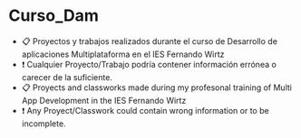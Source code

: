 # Curso_Dam
- 📋 Proyectos y trabajos realizados durante el curso de Desarrollo de aplicaciones Multiplataforma en el IES Fernando Wirtz
- ❗ Cualquier Proyecto/Trabajo podría contener información errónea o carecer de la suficiente.
- 📋 Proyects and classworks made during my profesonal training of Multi App Development in the IES Fernando Wirtz
- ❗ Any Proyect/Classwork could contain wrong information or to be incomplete.
